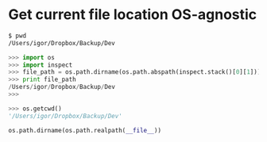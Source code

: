 # Get current file location OS-agnostic

```bash
$ pwd
/Users/igor/Dropbox/Backup/Dev
```

```python
>>> import os
>>> import inspect
>>> file_path = os.path.dirname(os.path.abspath(inspect.stack()[0][1]))
>>> print file_path
/Users/igor/Dropbox/Backup/Dev
>>>
```

```python
>>> os.getcwd()
'/Users/igor/Dropbox/Backup/Dev'
```

```python
os.path.dirname(os.path.realpath(__file__))
```
